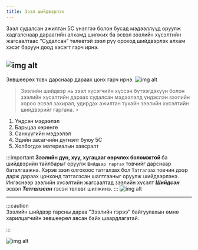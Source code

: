 ```yaml
---
title: Зээл шийдвэрлэх
---
```


>
Зээл судалсан ажилтан 5С үнэлгээ болон бусад мэдээллүүд оруулж хадгалснаар дараагийн алхамд шилжих ба эсвэл зээлийн хүсэлтийн жагсаалтаас “Судалсан” төлөвтэй зээл рүү ороход шийдвэрлэх алхам хэсэг баруун доод хэсэгт гарч ирнэ. 

![img alt](/img/image-20.png)
---
Зөвшөөрөх товч дарснаар дараах цонх гарч ирнэ. 
![img alt](/img/image-21.png)

> Зээлийн шийдвэр нь зээл хүсэгчийн хүссэн бүтээгдэхүүн болон зээлийн хүсэлтийн дараах судалсан мэдээлэлд үндэслэн зээлийн хороо эсвэл захирал, удирдах ажилтан тухайн зээлийн хүсэлтийн шийдвэрийг гаргана. >
1.	Үндсэн мэдээлэл
2.	Барьцаа хөрөнгө
3.	Санхүүгийн мэдээлэл
4.	Эдийн засагчийн дүгнэлт буюу 5C
5.	Холбогдох материалын хавсралт

:::important 
<b>Зээлийн дүн, хүү, хугацааг өөрчлөх боломжтой </b> ба шийдвэрийн тайлбарыг оруулж `Шийдвэр гаргах` товчийг дарснаар баталгаажна. Хэрэв зээл олгохоос татгалзах бол `Татгалзах` товчин дээр дарж дараах цонхонд татгалзсан шалтгааныг оруулж шийдвэрлэнэ. Ингэснээр зээлийн хүсэлтийн жагсаалтад зээлийн хүсэлт <b><i>Шийдсэн</i></b> эсвэл <b><i>Татгалзсан</i></b> гэсэн төлөвт шилжинэ. 
:::
![img alt](/img/image-22.png)

----
:::caution  
Зээлийн шийдвэр гарсны дараа "Зээлийн гэрээ" байгуулахын өмнө харилцагчийн зөвшөөрөл авсан байх шаардлагатай.

:::

![img alt](/img/check.png)